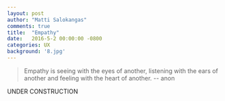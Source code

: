```yaml
---
layout: post
author: "Matti Salokangas"
comments: true
title:  "Empathy"
date:   2016-5-2 00:00:00 -0800
categories: UX
background: '8.jpg'
---
```


> Empathy is seeing with the eyes of another, listening with the ears of another and feeling with the heart of another.  -- anon

UNDER CONSTRUCTION
